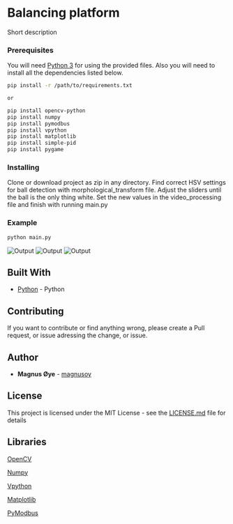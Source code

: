 # Balancing platform

Short description

### Prerequisites

You will need [Python 3](https://www.python.org/) for using the provided files.
Also you will need to install all the dependencies listed below.

```bash
pip install -r /path/to/requirements.txt

or

pip install opencv-python
pip install numpy
pip install pymodbus
pip install vpython
pip install matplotlib
pip install simple-pid
pip install pygame
```

### Installing

Clone or download project as zip in any directory.
Find correct HSV settings for ball detection with morphological_transform file.
Adjust the sliders until the ball is the only thing white. 
Set the new values in the video_processing file and finish with running main.py

### Example
```bash
python main.py
```
![Output]()
![Output]()
![Output]()


## Built With

* [Python](https://www.python.org/) - Python

## Contributing

If you want to contribute or find anything wrong, please create a Pull request, or issue adressing the change, or issue.


## Author

* **Magnus Øye** - [magnusoy](https://github.com/magnusoy)


## License

This project is licensed under the MIT License - see the [LICENSE.md](https://github.com/magnusoy/Arduino-with-Python/blob/master/LICENSE) file for details


## Libraries

[OpenCV](https://docs.opencv.org/3.4.1/index.html)

[Numpy](http://www.numpy.org/)

[Vpython](http://vpython.org/)

[Matplotlib](https://matplotlib.org/index.html)

[PyModbus](https://pymodbus.readthedocs.io/en/latest/)
